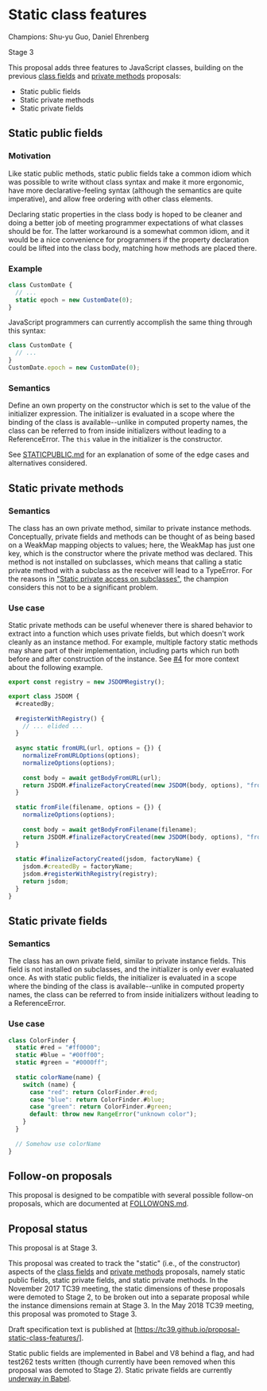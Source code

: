 # Static class features

Champions: Shu-yu Guo, Daniel Ehrenberg

Stage 3

This proposal adds three features to JavaScript classes, building on the previous [class fields](http://github.com/tc39/proposal-class-fields) and [private methods](https://github.com/tc39/proposal-private-methods) proposals:
- Static public fields
- Static private methods
- Static private fields

## Static public fields

### Motivation

Like static public methods, static public fields take a common idiom which was possible to write without class syntax and make it more ergonomic, have more declarative-feeling syntax (although the semantics are quite imperative), and allow free ordering with other class elements.

Declaring static properties in the class body is hoped to be cleaner and doing a better job of meeting programmer expectations of what classes should be for. The latter workaround is a somewhat common idiom, and it would be a nice convenience for programmers if the property declaration could be lifted into the class body, matching how methods are placed there.

### Example

```js
class CustomDate {
  // ...
  static epoch = new CustomDate(0);
}
```

JavaScript programmers can currently accomplish the same thing through this syntax:

```js
class CustomDate {
  // ...
}
CustomDate.epoch = new CustomDate(0);
```

### Semantics

Define an own property on the constructor which is set to the value of the initializer expression. The initializer is evaluated in a scope where the binding of the class is available--unlike in computed property names, the class can be referred to from inside initializers without leading to a ReferenceError. The `this` value in the initializer is the constructor.

See [STATICPUBLIC.md](https://github.com/tc39/proposal-static-class-features/blob/master/STATICPUBLIC.md) for an explanation of some of the edge cases and alternatives considered.

## Static private methods

### Semantics

The class has an own private method, similar to private instance methods. Conceptually, private fields and methods can be thought of as being based on a WeakMap mapping objects to values; here, the WeakMap has just one key, which is the constructor where the private method was declared. This method is not installed on subclasses, which means that calling a static private method with a subclass as the receiver will lead to a TypeError. For the reasons in ["Static private access on subclasses"](#static-private-access-on-subclasses), the champion considers this not to be a significant problem.

### Use case

Static private methods can be useful whenever there is shared behavior to extract into a function which uses private fields, but which doesn't work cleanly as an instance method. For example, multiple factory static methods may share part of their implementation, including parts which run both before and after construction of the instance. See [#4](https://github.com/tc39/proposal-static-class-features/issues/4) for more context about the following example.

```js
export const registry = new JSDOMRegistry();

export class JSDOM {
  #createdBy;
  
  #registerWithRegistry() {
    // ... elided ...
  }
 
  async static fromURL(url, options = {}) {
    normalizeFromURLOptions(options);
    normalizeOptions(options);
    
    const body = await getBodyFromURL(url);
    return JSDOM.#finalizeFactoryCreated(new JSDOM(body, options), "fromURL");
  }
  
  static fromFile(filename, options = {}) {
    normalizeOptions(options);
    
    const body = await getBodyFromFilename(filename);
    return JSDOM.#finalizeFactoryCreated(new JSDOM(body, options), "fromFile");
  }
  
  static #finalizeFactoryCreated(jsdom, factoryName) {
    jsdom.#createdBy = factoryName;
    jsdom.#registerWithRegistry(registry);
    return jsdom;
  }
}
```

## Static private fields

### Semantics

The class has an own private field, similar to private instance fields. This field is not installed on subclasses, and the initializer is only ever evaluated once. As with static public fields, the initializer is evaluated in a scope where the binding of the class is available--unlike in computed property names, the class can be referred to from inside initializers without leading to a ReferenceError.

### Use case

```js
class ColorFinder {
  static #red = "#ff0000";
  static #blue = "#00ff00";
  static #green = "#0000ff";
  
  static colorName(name) {
    switch (name) {
      case "red": return ColorFinder.#red;
      case "blue": return ColorFinder.#blue;
      case "green": return ColorFinder.#green;
      default: throw new RangeError("unknown color");
    }
  }
  
  // Somehow use colorName
}
```

## Follow-on proposals

This proposal is designed to be compatible with several possible follow-on proposals, which are documented at [FOLLOWONS.md](https://github.com/tc39/proposal-static-class-features/blob/master/FOLLOWONS.md).

## Proposal status

This proposal is at Stage 3.

This proposal was created to track the "static" (i.e., of the constructor) aspects of the [class fields](http://github.com/tc39/proposal-class-fields) and [private methods](https://github.com/tc39/proposal-private-methods) proposals, namely static public fields, static private fields, and static private methods. In the November 2017 TC39 meeting, the static dimensions of these proposals were demoted to Stage 2, to be broken out into a separate proposal while the instance dimensions remain at Stage 3. In the May 2018 TC39 meeting, this proposal was promoted to Stage 3.

Draft specification text is published at [https://tc39.github.io/proposal-static-class-features/].

Static public fields are implemented in Babel and V8 behind a flag, and had test262 tests written (though currently have been removed when this proposal was demoted to Stage 2). Static private fields are currently [underway in Babel](https://github.com/babel/babel/issues/8052).
